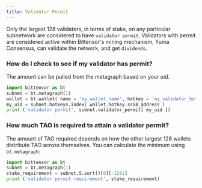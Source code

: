 ```yaml
---
title: Validator Permit
---
```

Only the largest 128 validators, in terms of stake, on any particular subnetwork are considered to have `validator permit`. Validators with permit are considered active within Bittensor's mining mechanism, Yuma Consensus, can validate the network, and get `dividends`.

### How do I check to see if my validator has permit?
The amount can be pulled from the metagraph based on your uid.
```python numbered dark
import bittensor as bt
subnet = bt.metagraph(1)
wallet = bt.wallet( name = 'my_wallet_name', hotkey = 'my_validator_hotkey_name' )
my_uid = subnet.hotkeys.index( wallet.hotkey.ss58_address )
print ('validator permit', subnet.validator_permit[ my_uid ])
```

### How much TAO is required to attain a validator permit?
The amount of TAO required depends on how the other largest 128 wallets distribute TAO across themselves. You can calculate the minimum using `bt.metagraph`:
```python numbered dark
import bittensor as bt
subnet = bt.metagraph(1)
stake_requirement = subnet.S.sort()[0][-128:]
print ('validator permit requirement', stake_requirement)
```